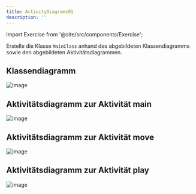 ```yaml
---
title: ActivityDiagrams01
description: ''
---
```


import Exercise from '@site/src/components/Exercise';

Erstelle die Klasse `MainClass` anhand des abgebildeten Klassendiagramms sowie den abgebildeten Aktivitätsdiagrammen.

## Klassendiagramm
![image](https://user-images.githubusercontent.com/47243617/235862155-d542ea65-c2c9-4c97-a8c0-765fe05a8767.png)

## Aktivitätsdiagramm zur Aktivität main
![image](https://user-images.githubusercontent.com/47243617/209174497-a0de686c-04e0-4d8f-b0c9-6e1d6b7c9557.png)

## Aktivitätsdiagramm zur Aktivität move
![image](https://user-images.githubusercontent.com/47243617/235862326-cd1ab75f-5a9d-43fd-962d-6ae134211c88.png)

## Aktivitätsdiagramm zur Aktivität play
![image](https://user-images.githubusercontent.com/47243617/209174541-bab788f7-7fb2-42f2-8b0f-269db393a8c0.png)

<Exercise pullRequest="35" branchSuffix="activity-diagrams/01" />
